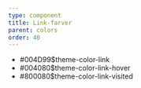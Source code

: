 ```yaml
---
type: component
title: Link-farver
parent: colors
order: 40
---
```


<ul class="color-scale mb-8">
  <li>
    <div class="color background-link"></div>
    <div class="color-text-label"><span class="color-hex">#004D99</span><span>$theme-color-link</span></div>
  </li>
  <li>
    <div class="color background-link-hover"></div>
    <div class="color-text-label"><span class="color-hex">#004080</span><span>$theme-color-link-hover</span></div>
  </li>
  <li>
    <div class="color background-link-visited"></div>
    <div class="color-text-label"><span class="color-hex">#800080</span><span>$theme-color-link-visited</span></div>
  </li>
</ul>